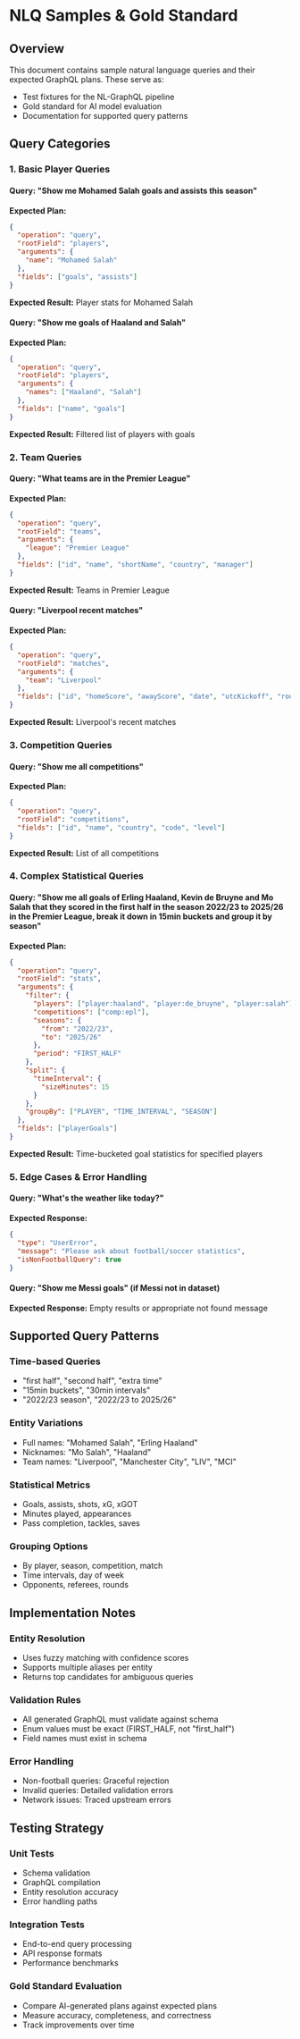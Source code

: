 # NLQ Samples & Gold Standard

## Overview

This document contains sample natural language queries and their expected GraphQL plans. These serve as:
- Test fixtures for the NL-GraphQL pipeline
- Gold standard for AI model evaluation
- Documentation for supported query patterns

## Query Categories

### 1. Basic Player Queries

#### Query: "Show me Mohamed Salah goals and assists this season"
**Expected Plan:**
```json
{
  "operation": "query",
  "rootField": "players",
  "arguments": {
    "name": "Mohamed Salah"
  },
  "fields": ["goals", "assists"]
}
```
**Expected Result:** Player stats for Mohamed Salah

#### Query: "Show me goals of Haaland and Salah"
**Expected Plan:**
```json
{
  "operation": "query",
  "rootField": "players",
  "arguments": {
    "names": ["Haaland", "Salah"]
  },
  "fields": ["name", "goals"]
}
```
**Expected Result:** Filtered list of players with goals

### 2. Team Queries

#### Query: "What teams are in the Premier League"
**Expected Plan:**
```json
{
  "operation": "query",
  "rootField": "teams",
  "arguments": {
    "league": "Premier League"
  },
  "fields": ["id", "name", "shortName", "country", "manager"]
}
```
**Expected Result:** Teams in Premier League

#### Query: "Liverpool recent matches"
**Expected Plan:**
```json
{
  "operation": "query",
  "rootField": "matches",
  "arguments": {
    "team": "Liverpool"
  },
  "fields": ["id", "homeScore", "awayScore", "date", "utcKickoff", "round"]
}
```
**Expected Result:** Liverpool's recent matches

### 3. Competition Queries

#### Query: "Show me all competitions"
**Expected Plan:**
```json
{
  "operation": "query",
  "rootField": "competitions",
  "fields": ["id", "name", "country", "code", "level"]
}
```
**Expected Result:** List of all competitions

### 4. Complex Statistical Queries

#### Query: "Show me all goals of Erling Haaland, Kevin de Bruyne and Mo Salah that they scored in the first half in the season 2022/23 to 2025/26 in the Premier League, break it down in 15min buckets and group it by season"
**Expected Plan:**
```json
{
  "operation": "query",
  "rootField": "stats",
  "arguments": {
    "filter": {
      "players": ["player:haaland", "player:de_bruyne", "player:salah"],
      "competitions": ["comp:epl"],
      "seasons": {
        "from": "2022/23",
        "to": "2025/26"
      },
      "period": "FIRST_HALF"
    },
    "split": {
      "timeInterval": {
        "sizeMinutes": 15
      }
    },
    "groupBy": ["PLAYER", "TIME_INTERVAL", "SEASON"]
  },
  "fields": ["playerGoals"]
}
```
**Expected Result:** Time-bucketed goal statistics for specified players

### 5. Edge Cases & Error Handling

#### Query: "What's the weather like today?"
**Expected Response:**
```json
{
  "type": "UserError",
  "message": "Please ask about football/soccer statistics",
  "isNonFootballQuery": true
}
```

#### Query: "Show me Messi goals" (if Messi not in dataset)
**Expected Response:** Empty results or appropriate not found message

## Supported Query Patterns

### Time-based Queries
- "first half", "second half", "extra time"
- "15min buckets", "30min intervals"
- "2022/23 season", "2022/23 to 2025/26"

### Entity Variations
- Full names: "Mohamed Salah", "Erling Haaland"
- Nicknames: "Mo Salah", "Haaland"
- Team names: "Liverpool", "Manchester City", "LIV", "MCI"

### Statistical Metrics
- Goals, assists, shots, xG, xGOT
- Minutes played, appearances
- Pass completion, tackles, saves

### Grouping Options
- By player, season, competition, match
- Time intervals, day of week
- Opponents, referees, rounds

## Implementation Notes

### Entity Resolution
- Uses fuzzy matching with confidence scores
- Supports multiple aliases per entity
- Returns top candidates for ambiguous queries

### Validation Rules
- All generated GraphQL must validate against schema
- Enum values must be exact (FIRST_HALF, not "first_half")
- Field names must exist in schema

### Error Handling
- Non-football queries: Graceful rejection
- Invalid queries: Detailed validation errors
- Network issues: Traced upstream errors

## Testing Strategy

### Unit Tests
- Schema validation
- GraphQL compilation
- Entity resolution accuracy
- Error handling paths

### Integration Tests
- End-to-end query processing
- API response formats
- Performance benchmarks

### Gold Standard Evaluation
- Compare AI-generated plans against expected plans
- Measure accuracy, completeness, and correctness
- Track improvements over time



